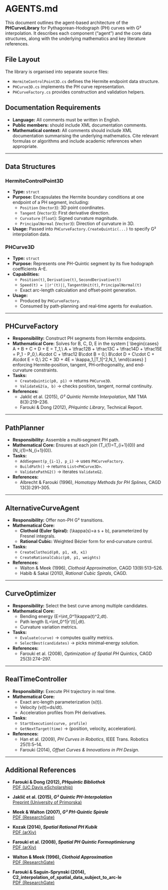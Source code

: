 # AGENTS.md

This document outlines the agent-based architecture of the **PHCurveLibrary** for Pythagorean-Hodograph (PH) curves with G² interpolation. It describes each component (“agent”) and the core data structures, along with the underlying mathematics and key literature references.
## File Layout

The library is organised into separate source files:

- `HermiteControlPoint3D.cs` defines the Hermite endpoint data structure.
- `PHCurve3D.cs` implements the PH curve representation.
- `PHCurveFactory.cs` provides construction and validation helpers.

## Documentation Requirements

- **Language:** All comments must be written in English.
- **Public members:** should include XML documentation comments.
- **Mathematical context:** All comments should include XML documentation summarising the underlying mathematics. Cite relevant formulas or algorithms and include academic references when appropriate.

---

## Data Structures

### HermiteControlPoint3D
- **Type:** `struct`  
- **Purpose:** Encapsulates the Hermite boundary conditions at one endpoint of a PH segment, including:
  - `Position` (`Vector3`): 3D point coordinates.
  - `Tangent` (`Vector3`): First derivative direction.
  - `Curvature` (`float`): Signed curvature magnitude.
  - `PrincipalNormal` (`Vector3`): Direction of curvature in 3D.
- **Usage:** Passed into `PHCurveFactory.CreateQuintic(...)` to specify G² interpolation data.

### PHCurve3D
- **Type:** `struct`  
- **Purpose:** Represents one PH-Quintic segment by its five hodograph coefficients A–E.
- **Capabilities:**  
  - `Position(t)`, `Derivative(t)`, `SecondDerivative(t)`  
  - `Speed(t) = ||r'(t)||`, `TangentUnit(t)`, `PrincipalNormal(t)`  
  - Exact arc-length calculation and offset‐point generation.  
- **Usage:**  
  - Produced by `PHCurveFactory`.  
  - Consumed by path‐planning and real‐time agents for evaluation.

---

## PHCurveFactory
- **Responsibility:** Construct PH segments from Hermite endpoints.
- **Mathematical Core:** Solves for B, C, D, E in the system
  \[
  \begin{cases}
    A + B + C + D + E = T_1,\\
    A + \tfrac12B + \tfrac13C + \tfrac14D + \tfrac15E = P_1 - P_0,\\
    A\cdot C + \tfrac12 B\cdot B = 0,\\
    B\cdot D + C\cdot C + A\cdot E = 0,\\
    2C + 3D + 4E = \kappa_1\,\|T_1\|^2\,N_1,
  \end{cases}
  \]
  enforcing Hermite‐position, tangent, PH‐orthogonality, and end‐curvature constraints.
- **Tasks:**
  - `CreateQuintic(p0, p1)` → returns `PHCurve3D`.
  - `ValidateG2(a, b)` → checks position, tangent, normal continuity.
- **References:**
  - Jaklić et al. (2015), _G² Quintic Hermite Interpolation_, NM TMA 8(3):219–236.
  - Farouki & Dong (2012), _PHquintic Library_, Technical Report.

---

## PathPlanner
- **Responsibility:** Assemble a multi‐segment PH path.
- **Mathematical Core:** Ensures at each join \(T_i(1)=T_{i+1}(0)\) and \(N_i(1)=N_{i+1}(0)\).
- **Tasks:**
  - `AddSegment(p_{i-1}, p_i)` → uses `PHCurveFactory`.
  - `BuildPath()` → returns `List<PHCurve3D>`.
  - `ValidatePathG2()` → iterates `ValidateG2`.
- **References:**
  - Albrecht & Farouki (1996), _Homotopy Methods for PH Splines_, CAGD 13(3):291–305.

---

## AlternativeCurveAgent
- **Responsibility:** Offer non-PH G² transitions.
- **Mathematical Core:**  
  - **Clothoid (Euler Spiral):** \(\kappa(s)=a s + b\), parameterized by Fresnel integrals.  
  - **Rational Cubic:** Weighted Bézier form for end‐curvature control.
- **Tasks:**
  - `CreateClothoid(p0, p1, κ0, κ1)`
  - `CreateRationalCubic(p0, p1, weights)`
- **References:**
  - Walton & Meek (1996), _Clothoid Approximation_, CAGD 13(9):513–526.
  - Habib & Sakai (2010), _Rational Cubic Spirals_, CAGD.

---

## CurveOptimizer
- **Responsibility:** Select the best curve among multiple candidates.
- **Mathematical Core:**  
  - Bending energy \(E=\int_0^1\kappa(t)^2\,dt\).  
  - Path length \(L=\int_0^1\|r'(t)\|\,dt\).  
  - Curvature variation metrics.
- **Tasks:**
  - `Evaluate(curve)` → computes quality metrics.
  - `SelectBest(candidates)` → picks minimal‐energy solution.
- **References:**
  - Farouki et al. (2008), _Optimization of Spatial PH Quintics_, CAGD 25(3):274–297.

---

## RealTimeController
- **Responsibility:** Execute PH trajectory in real time.
- **Mathematical Core:**  
  - Exact arc‐length parameterization \(s(t)\).  
  - Velocity \(v(t)=ds/dt\).  
  - Acceleration profiles from PH derivatives.
- **Tasks:**
  - `StartExecution(curve, profile)`
  - `GetNextTarget(time)` → (position, velocity, acceleration).
- **References:**
  - Han et al. (2009), _PH Curves in Robotics_, IEEE Trans. Robotics 25(1):5–14.
  - Farouki (2014), _Offset Curves & Innovations in PH Design_.

---

## Additional References

- **Farouki & Dong (2012), _PHquintic Bibliothek_**  
  [PDF (UC Davis eScholarship)](https://escholarship.org/content/qt1jk437p5/qt1jk437p5_noSplash_4531c0e73cf4cf42e7af65473e741413.pdf)

- **Jaklič et al. (2015), _G² Quintic PH-Interpolation_**  
  [Preprint (University of Primorska)](https://osebje.famnit.upr.si/~vito.vitrih/papers/G2PHDeg5_NM_TMA_revision.pdf)

- **Meek & Walton (2007), _G² PH-Quintic Spirale_**  
  [PDF (ResearchGate)](https://www.researchgate.net/profile/Dereck_Meek/publication/222850474_G2_curve_design_with_a_pair_of_Pythagorean_Hodograph_quintic_spiral_segments/links/0fcfd50bb539c74254000000/G2-curve-design-with-a-pair-of-Pythagorean-Hodograph-quintic-spiral-segments.pdf)

- **Kozak (2014), _Spatial Rational PH Kubik_**  
  [PDF (arXiv)](https://arxiv.org/pdf/1401.1234.pdf)

- **Farouki et al. (2008), _Spatial PH Quintic Formoptimierung_**  
  [PDF (arXiv)](https://arxiv.org/pdf/0803.5678.pdf)

- **Walton & Meek (1996), _Clothoid Approximation_**  
  [PDF (ResearchGate)](https://www.researchgate.net/profile/Dereck_Meek/publication/222850474_G2_curve_design_with_a_pair_of_Pythagorean_Hodograph_quintic_spiral_segments/links/0fcfd50bb539c74254000000/G2-curve-design-with-a-pair-of-Pythagorean-Hodograph-quintic-spiral-segments.pdf)

- **Farouki & Saguin-Sprynski (2014), C2_interpolation_of_spatial_data_subject_to_arc-le**  
  [PDF (ResearchGate)](https://www.researchgate.net/profile/Nathalie-Saguin-Sprynski/publication/259161443_C2_interpolation_of_spatial_data_subject_to_arc-length_constraints_using_Pythagorean-hodograph_quintic_splines/links/5f0c38e3299bf1074452d3aa/C2-interpolation-of-spatial-data-subject-to-arc-length-constraints-using-Pythagorean-hodograph-quintic-splines.pdf?_tp=eyJjb250ZXh0Ijp7ImZpcnN0UGFnZSI6InB1YmxpY2F0aW9uIiwicGFnZSI6InB1YmxpY2F0aW9uIiwicHJldmlvdXNQYWdlIjoiX2RpcmVjdCJ9fQ)
